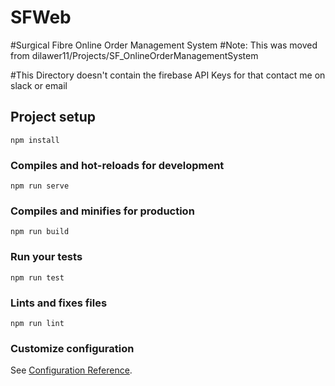 # SFWeb
#Surgical Fibre Online Order Management System
#Note: This was moved from dilawer11/Projects/SF_OnlineOrderManagementSystem

#This Directory doesn't contain the firebase API Keys for that contact me on slack or email

## Project setup
```
npm install
```

### Compiles and hot-reloads for development
```
npm run serve
```

### Compiles and minifies for production
```
npm run build
```

### Run your tests
```
npm run test
```

### Lints and fixes files
```
npm run lint
```

### Customize configuration
See [Configuration Reference](https://cli.vuejs.org/config/).
